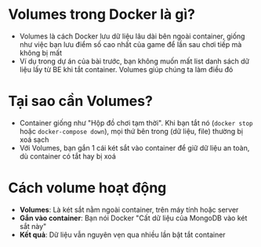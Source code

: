 # Volumes trong Docker là gì?
- Volumes là cách Docker lưu dữ liệu lâu dài bên ngoài container, giống như việc bạn lưu điểm số cao nhất của game để lần sau chơi tiếp mà không bị mất
- Ví dụ trong dự án của bài trước, bạn không muốn mất list danh sách dữ liệu lấy từ BE khi tắt container. Volumes giúp chúng ta làm điều đó

# Tại sao cần Volumes?
- Container giống như "Hộp đồ chơi tạm thời". Khi bạn tắt nó (`docker stop` hoặc `docker-compose down`), mọi thứ bên trong (dữ liệu, file) thường bị xoá sạch
- Với Volumes, bạn gắn 1 cái két sắt vào container để giữ dữ liệu an toàn, dù container có tắt hay bị xoá

# Cách volume hoạt động
- **Volumes**: Là két sắt nằm ngoài container, trên máy tính hoặc server
- **Gắn vào container**: Bạn nói Docker "Cất dữ liệu của MongoDB vào két sắt này"
- **Kết quả**: Dữ liệu vẫn nguyên vẹn qua nhiều lần bật tắt container